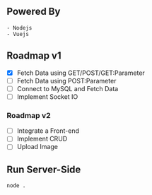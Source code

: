 ## Powered By
```
- Nodejs
- Vuejs
```

## Roadmap v1
- [x] Fetch Data using GET/POST/GET:Parameter
- [ ] Fetch Data using POST:Parameter
- [ ] Connect to MySQL and Fetch Data
- [ ] Implement Socket IO

### Roadmap v2
- [ ] Integrate a Front-end
- [ ] Implement CRUD
- [ ] Upload Image
      
## Run Server-Side
```
node .
```
